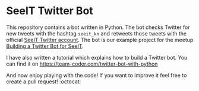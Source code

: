 # SeeIT Twitter Bot

This repository contains a bot written in Python. The bot checks Twitter for new tweets with the hashtag `seeit_kn` and retweets those tweets with the official [SeeIT Twitter account](https://twitter.com/seeit_kn). The bot is our example project for the meetup [Building a Twitter Bot for SeeIT](https://www.meetup.com/de-DE/SeeIT-IT-Meetup-in-Konstanz-Kreuzlingen/events/243325206/?eventId=243325206).

I have also written a tutorial which explains how to build a Twitter bot. You can find it on https://team-coder.com/twitter-bot-with-python

And now enjoy playing with the code! If you want to improve it feel free to create a pull request! :octocat:
